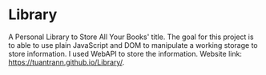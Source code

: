 # Library
A Personal Library to Store All Your Books' title. The goal for this project is to able to use plain JavaScript and DOM to manipulate a working storage to store information. I used WebAPI to store the information.
Website link:  https://tuantrann.github.io/Library/.
